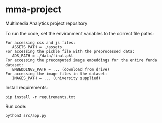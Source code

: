 # mma-project
Multimedia Analytics project repository

To run the code, set the environment variables to the correct file paths:
```
For accessing css and js files:
   ASSETS_PATH = ./assets
For accessing the pickle file with the preprocessed data:
   ADS_PATH = ./data/final.pkl
For accessing the precomputed image embeddings for the entire funda dataset:
   EMBEDDINGS_PATH = ... (download from drive)
For accessing the image files in the dataset:
   IMAGES_PATH = ... (university supplied)
```

Install requirements:
```
pip install -r requirements.txt
```

Run code:
```
python3 src/app.py
```

